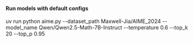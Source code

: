 #### Run models with default configs

uv run python aime.py --dataset_path Maxwell-Jia/AIME_2024 --model_name Qwen/Qwen2.5-Math-7B-Instruct --temperature 0.6 --top_k 20 --top_p 0.95